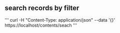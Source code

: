 ## search records by filter
'''
curl -H "Content-Type: application/json" --data '{}' https://localhost/contents/seach
'''
